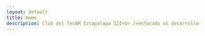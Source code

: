 ```yaml
---
layout: default
title: Home
description: Club del TecNM Iztapalapa III<br />enfocado al desarrollo de software, entendimiento en algoritmos,<br />estructra de datos y programacion competitiva</a>.
---
```

